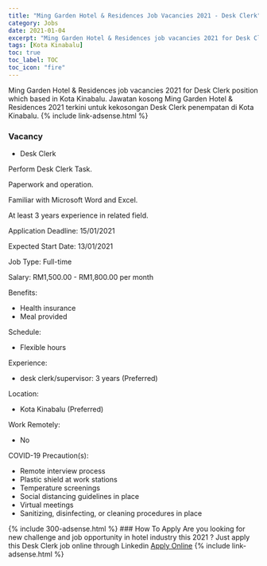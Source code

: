 ```yaml
---
title: "Ming Garden Hotel & Residences Job Vacancies 2021 - Desk Clerk" 
category: Jobs 
date: 2021-01-04 
excerpt: "Ming Garden Hotel & Residences job vacancies 2021 for Desk Clerk position which based in Kota Kinabalu. Jawatan kosong Ming Garden Hotel & Residences 2021 terkini untuk kekosongan Desk Clerk penempatan di Kota Kinabalu" 
tags: [Kota Kinabalu] 
toc: true 
toc_label: TOC 
toc_icon: "fire" 
--- 
```


Ming Garden Hotel & Residences job vacancies 2021 for Desk Clerk position which based in Kota Kinabalu. Jawatan kosong Ming Garden Hotel & Residences 2021 terkini untuk kekosongan Desk Clerk penempatan di Kota Kinabalu. 
{% include link-adsense.html %} 
### Vacancy 
- Desk Clerk 
<div><p>Perform Desk Clerk Task.</p><p>Paperwork and operation.</p><p>Familiar with Microsoft Word and Excel.</p><p>At least 3 years experience in related field.</p><p>Application Deadline: 15/01/2021</p><p>Expected Start Date: 13/01/2021</p><p>Job Type: Full-time</p><p>Salary: RM1,500.00 - RM1,800.00 per month</p><p>Benefits:</p><ul><li>Health insurance</li><li>Meal provided</li></ul><p>Schedule:</p><ul><li>Flexible hours</li></ul><p>Experience:</p><ul><li>desk clerk/supervisor: 3 years (Preferred)</li></ul><p>Location:</p><ul><li>Kota Kinabalu (Preferred)</li></ul><p>Work Remotely:</p><ul><li>No</li></ul><p>COVID-19 Precaution(s):</p><ul><li>Remote interview process</li><li>Plastic shield at work stations</li><li>Temperature screenings</li><li>Social distancing guidelines in place</li><li>Virtual meetings</li><li>Sanitizing, disinfecting, or cleaning procedures in place</li></ul></div> 
{% include 300-adsense.html %} 
### How To Apply 
Are you looking for new challenge and job opportunity in hotel industry this 2021 ?
Just apply this Desk Clerk job online through Linkedin 
<a href="https://malaysia.indeed.com/viewjob?jk=be3a318493b62e90" class="btn btn--info" target="_blank" rel="nofollow noopenner">Apply Online</a> 
{% include link-adsense.html %} 